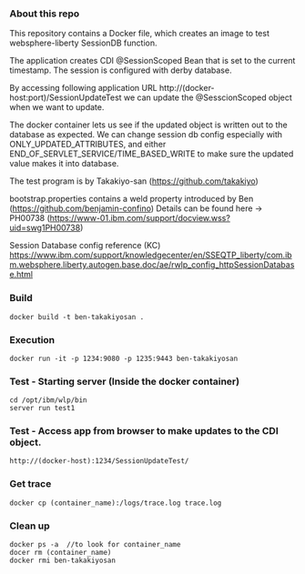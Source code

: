 ### About this repo

This repository contains a Docker file, which creates an image to test websphere-liberty SessionDB function. 

The application creates CDI @SessionScoped Bean that is set to the current timestamp. 
The session is configured with derby database. 

By accessing following application URL 
   http://(docker-host:port)/SessionUpdateTest 
we can update the @SesscionScoped object when we want to update. 

The docker container lets us see if the updated object is written out to the database as expected. 
We can change session db config especially with ONLY_UPDATED_ATTRIBUTES, and either END_OF_SERVLET_SERVICE/TIME_BASED_WRITE to 
make sure the updated value makes it into database. 

The test program is by Takakiyo-san (https://github.com/takakiyo)

bootstrap.properties contains a weld property introduced by Ben (https://github.com/benjamin-confino) 
Details can be found here ->  PH00738    (https://www-01.ibm.com/support/docview.wss?uid=swg1PH00738) 

Session Database config reference (KC)
https://www.ibm.com/support/knowledgecenter/en/SSEQTP_liberty/com.ibm.websphere.liberty.autogen.base.doc/ae/rwlp_config_httpSessionDatabase.html


### Build
```
docker build -t ben-takakiyosan .
```

### Execution
```
docker run -it -p 1234:9080 -p 1235:9443 ben-takakiyosan 
```

### Test - Starting server (Inside the docker container) 
```
cd /opt/ibm/wlp/bin
server run test1
```

### Test - Access app from browser to make updates to the CDI object. 
```
http://(docker-host):1234/SessionUpdateTest/
```

### Get trace
```
docker cp (container_name):/logs/trace.log trace.log
```

### Clean up
```
docker ps -a  //to look for container_name
docer rm (container_name)
docker rmi ben-takakiyosan
```
